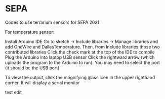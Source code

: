 # SEPA
Codes to use terrarium sensors for SEPA 2021


For temperature sensor: 

Install Arduino IDE
Go to sketch -> Include libraries -> Manage libraries and add OneWire and DallasTemperature. Then, from Include libraries those two contributed libraries
Click the check mark at the top of the IDE to compile
Plug the Arduino into laptop USB sensor
Click the rightward arrow (which uploads the program to the Arduino to run). You may need to select the port (it should be the USB port)

To view the output, click the magnifying glass icon in the upper righthand corner. It will display a serial monitor

test edit
